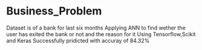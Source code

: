 # Business_Problem
Dataset is of a bank for last six months 
Applying ANN to find wether the user has exited the bank or not and the reason for it
Using Tensorflow,Scikit and Keras
Successfully pridicted with accuray of 84.32%
